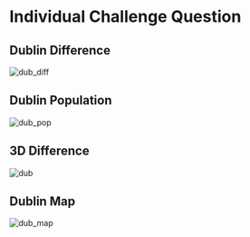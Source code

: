 # Individual Challenge Question

## Dublin Difference

![dub_diff](https://christinamauer.github.io/data100/dub_diff.png)

## Dublin Population

![dub_pop](https://christinamauer.github.io/data100/dub_pop.png)

## 3D Difference

![dub](https://christinamauer.github.io/data100/dub.png)

## Dublin Map

![dub_map](https://christinamauer.github.io/data100/dub_map.PNG)
